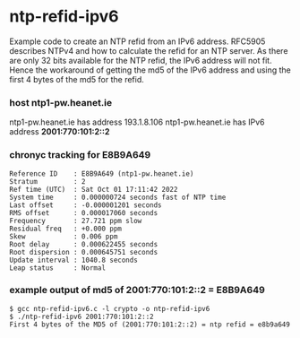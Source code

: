 # ntp-refid-ipv6
Example code to create an NTP refid from an IPv6 address.
RFC5905 describes NTPv4 and how to calculate the refid for an NTP server.
As there are only 32 bits available for the NTP refid, the IPv6 address will
not fit. Hence the workaround of getting the md5 of the IPv6 address and using the first 4 bytes of the md5 for the refid. 

### host ntp1-pw.heanet.ie
ntp1-pw.heanet.ie has address 193.1.8.106
ntp1-pw.heanet.ie has IPv6 address **2001:770:101:2::2**

### chronyc tracking for E8B9A649
```
Reference ID    : E8B9A649 (ntp1-pw.heanet.ie)
Stratum         : 2
Ref time (UTC)  : Sat Oct 01 17:11:42 2022
System time     : 0.000000724 seconds fast of NTP time
Last offset     : -0.000001201 seconds
RMS offset      : 0.000017060 seconds
Frequency       : 27.721 ppm slow
Residual freq   : +0.000 ppm
Skew            : 0.006 ppm
Root delay      : 0.000622455 seconds
Root dispersion : 0.000645751 seconds
Update interval : 1040.8 seconds
Leap status     : Normal
```
### example output of md5 of 2001:770:101:2::2 = E8B9A649
```
$ gcc ntp-refid-ipv6.c -l crypto -o ntp-refid-ipv6
$ ./ntp-refid-ipv6 2001:770:101:2::2
First 4 bytes of the MD5 of (2001:770:101:2::2) = ntp refid = e8b9a649
```
